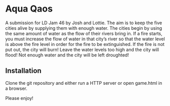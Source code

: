# Aqua Qaos

A submission for LD Jam 46 by Josh and Lottie. The aim is to keep the five cities alive by supplying them with enough water. The cities begin by using the same amount of water as the flow of their rivers bring in. If a fire starts, you must increase the flow of water in that city’s river so that the water level is above the fire level in order for the fire to be extinguished. If the fire is not put out, the city will burn! Leave the water levels too high and the city will flood! Not enough water and the city will be left droughted!

## Installation

Clone the git repository and either run a HTTP server or open game.html in a browser.

Please enjoy!